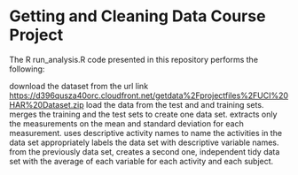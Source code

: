 # Getting and Cleaning Data Course Project

The R run_analysis.R code presented in this repository performs the following:

download the dataset from the url link https://d396qusza40orc.cloudfront.net/getdata%2Fprojectfiles%2FUCI%20HAR%20Dataset.zip
load the data from the test and and training sets.
merges the training and the test sets to create one data set.
extracts only the measurements on the mean and standard deviation for each measurement. 
uses descriptive activity names to name the activities in the data set
appropriately labels the data set with descriptive variable names. 
from the previously data set, creates a second one, independent tidy data set with the average of each variable for each activity and each subject.

